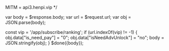MITM = api3.henpi.vip
*/

var body = $response.body;
var url = $request.url;
var obj = JSON.parse(body);

const vip = '/app/subscribe/ranking';
if (url.indexOf(vip) != -1) {
	obj.data["is_need_pay"] = "0";
	obj.data["isNeedAdvUnlock"] = "no";
  body = JSON.stringify(obj);
}
$done({body});
